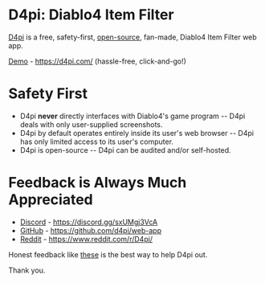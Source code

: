 # D4pi: Diablo4 Item Filter

[D4pi](https://d4pi.com/) is a free, safety-first,
[open-source](https://github.com/d4pi/web-app), fan-made, Diablo4 Item
Filter web app.

[Demo](https://d4pi.com/) - https://d4pi.com/ (hassle-free,
click-and-go!)

# Safety First

* D4pi **never** directly interfaces with Diablo4's game program -- D4pi
  deals with only user-supplied screenshots.
* D4pi by default operates entirely inside its user's web browser --
  D4pi has only limited access to its user's computer.
* D4pi is open-source -- D4pi can be audited and/or self-hosted.

# Feedback is Always Much Appreciated

* [Discord](https://discord.gg/sxUMgj3VcA) -
  https://discord.gg/sxUMgj3VcA
* [GitHub](https://github.com/d4pi/web-app) -
  https://github.com/d4pi/web-app
* [Reddit](https://www.reddit.com/r/D4pi/) -
  https://www.reddit.com/r/D4pi/

Honest feedback like
[these](https://www.reddit.com/r/diablo4/comments/19cxffr/i_made_an_opensource_item_filter_web_app/)
is the best way to help D4pi out.

Thank you.

